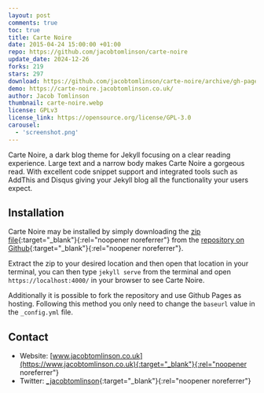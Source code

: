 ```yaml
---
layout: post
comments: true
toc: true
title: Carte Noire
date: 2015-04-24 15:00:00 +01:00
repo: https://github.com/jacobtomlinson/carte-noire
update_date: 2024-12-26
forks: 219
stars: 297
download: https://github.com/jacobtomlinson/carte-noire/archive/gh-pages.zip
demo: https://carte-noire.jacobtomlinson.co.uk/
author: Jacob Tomlinson
thumbnail: carte-noire.webp
license: GPLv3
license_link: https://opensource.org/license/GPL-3.0
carousel:
  - 'screenshot.png'
---
```


Carte Noire, a dark blog theme for Jekyll focusing on a clear reading experience. Large text and a narrow body makes Carte Noire a gorgeous read. With excellent code snippet support and integrated tools such as AddThis and Disqus giving your Jekyll blog all the functionality your users expect.

## Installation

Carte Noire may be installed by simply downloading the [zip file](https://github.com/jacobtomlinson/carte-noire/archive/gh-pages.zip){:target="_blank"}{:rel="noopener noreferrer"} from the [repository on Github](https://github.com/jacobtomlinson/carte-noire){:target="_blank"}{:rel="noopener noreferrer"}.

Extract the zip to your desired location and then open that location in your terminal, you can then type `jekyll serve` from the terminal and open `https://localhost:4000/` in your browser to see Carte Noire.

Additionally it is possible to fork the repository and use Github Pages as hosting. Following this method you only need to change the `baseurl` value in the `_config.yml` file.

## Contact

* Website: [www.jacobtomlinson.co.uk](https://www.jacobtomlinson.co.uk){:target="_blank"}{:rel="noopener noreferrer"}
* Twitter: [_jacobtomlinson](https://twitter.com/_JacobTomlinson){:target="_blank"}{:rel="noopener noreferrer"}
